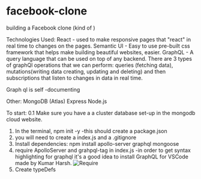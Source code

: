 # facebook-clone
building a Facebook clone (kind of )

Technologies Used:
React - used to make responsive pages that "react" in real time to changes on the pages.
Semantic UI - Easy to use pre-built css framework that helps make building beautiful websites, easier.
GraphQL - A query language that can be used on top of any backend. There are 3 types of graphQl operations that we can perform: queries (fetching data), mutations(writing data creating, updating and deleting) and then subscriptions that listen to changes in data in real time.

Graph ql is self -documenting

Other: MongoDB (Atlas)
    Express
    Node.js

To start: 
0.1 Make sure you have a a cluster database set-up in the mongodb cloud website.
1. In the terminal, npm init -y -this should create a package.json
2. you will need to create a index.js and a .gitignore
3. Install dependencies: npm install apollo-server graphql mongoose
4. require ApolloServer and grahpql-tag in index.js  -in order to get syntax highlighting for graphql it's a good idea to install GraphQL for VSCode made by Kumar Harsh. 
![Require](\Assets\Images\Code-creating\Requre-index.png)
5. Create typeDefs
